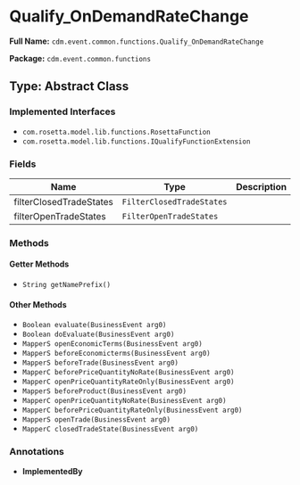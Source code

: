 # Qualify_OnDemandRateChange

**Full Name:** `cdm.event.common.functions.Qualify_OnDemandRateChange`

**Package:** `cdm.event.common.functions`

## Type: Abstract Class

### Implemented Interfaces

- `com.rosetta.model.lib.functions.RosettaFunction`
- `com.rosetta.model.lib.functions.IQualifyFunctionExtension`

### Fields

| Name | Type | Description |
|------|------|-------------|
| filterClosedTradeStates | `FilterClosedTradeStates` |  |
| filterOpenTradeStates | `FilterOpenTradeStates` |  |

### Methods

#### Getter Methods

- `String getNamePrefix()`

#### Other Methods

- `Boolean evaluate(BusinessEvent arg0)`
- `Boolean doEvaluate(BusinessEvent arg0)`
- `MapperS openEconomicTerms(BusinessEvent arg0)`
- `MapperS beforeEconomicterms(BusinessEvent arg0)`
- `MapperS beforeTrade(BusinessEvent arg0)`
- `MapperC beforePriceQuantityNoRate(BusinessEvent arg0)`
- `MapperC openPriceQuantityRateOnly(BusinessEvent arg0)`
- `MapperS beforeProduct(BusinessEvent arg0)`
- `MapperC openPriceQuantityNoRate(BusinessEvent arg0)`
- `MapperC beforePriceQuantityRateOnly(BusinessEvent arg0)`
- `MapperS openTrade(BusinessEvent arg0)`
- `MapperC closedTradeState(BusinessEvent arg0)`

### Annotations

- **ImplementedBy**

